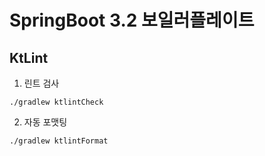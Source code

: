 # SpringBoot 3.2 보일러플레이트

## KtLint
1. 린트 검사
```shell
./gradlew ktlintCheck
```

2. 자동 포맷팅
```shell
./gradlew ktlintFormat
```